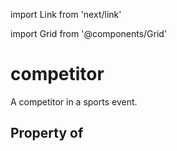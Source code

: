 import Link from 'next/link'
  
import Grid from '@components/Grid'

# competitor

A competitor in a sports event.

## Property of



